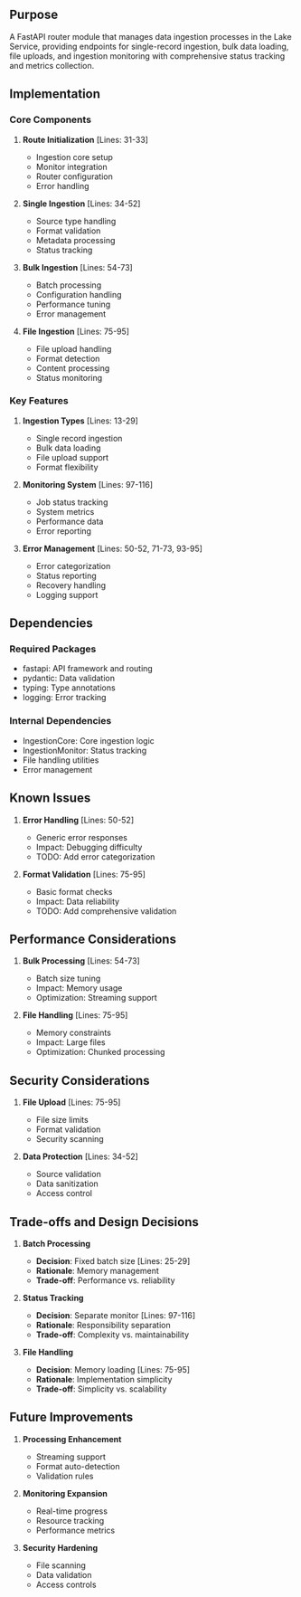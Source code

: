 ## Purpose

A FastAPI router module that manages data ingestion processes in the Lake Service, providing endpoints for single-record ingestion, bulk data loading, file uploads, and ingestion monitoring with comprehensive status tracking and metrics collection.

## Implementation

### Core Components

1. **Route Initialization** [Lines: 31-33]

   - Ingestion core setup
   - Monitor integration
   - Router configuration
   - Error handling

2. **Single Ingestion** [Lines: 34-52]

   - Source type handling
   - Format validation
   - Metadata processing
   - Status tracking

3. **Bulk Ingestion** [Lines: 54-73]

   - Batch processing
   - Configuration handling
   - Performance tuning
   - Error management

4. **File Ingestion** [Lines: 75-95]
   - File upload handling
   - Format detection
   - Content processing
   - Status monitoring

### Key Features

1. **Ingestion Types** [Lines: 13-29]

   - Single record ingestion
   - Bulk data loading
   - File upload support
   - Format flexibility

2. **Monitoring System** [Lines: 97-116]

   - Job status tracking
   - System metrics
   - Performance data
   - Error reporting

3. **Error Management** [Lines: 50-52, 71-73, 93-95]
   - Error categorization
   - Status reporting
   - Recovery handling
   - Logging support

## Dependencies

### Required Packages

- fastapi: API framework and routing
- pydantic: Data validation
- typing: Type annotations
- logging: Error tracking

### Internal Dependencies

- IngestionCore: Core ingestion logic
- IngestionMonitor: Status tracking
- File handling utilities
- Error management

## Known Issues

1. **Error Handling** [Lines: 50-52]

   - Generic error responses
   - Impact: Debugging difficulty
   - TODO: Add error categorization

2. **Format Validation** [Lines: 75-95]
   - Basic format checks
   - Impact: Data reliability
   - TODO: Add comprehensive validation

## Performance Considerations

1. **Bulk Processing** [Lines: 54-73]

   - Batch size tuning
   - Impact: Memory usage
   - Optimization: Streaming support

2. **File Handling** [Lines: 75-95]
   - Memory constraints
   - Impact: Large files
   - Optimization: Chunked processing

## Security Considerations

1. **File Upload** [Lines: 75-95]

   - File size limits
   - Format validation
   - Security scanning

2. **Data Protection** [Lines: 34-52]
   - Source validation
   - Data sanitization
   - Access control

## Trade-offs and Design Decisions

1. **Batch Processing**

   - **Decision**: Fixed batch size [Lines: 25-29]
   - **Rationale**: Memory management
   - **Trade-off**: Performance vs. reliability

2. **Status Tracking**

   - **Decision**: Separate monitor [Lines: 97-116]
   - **Rationale**: Responsibility separation
   - **Trade-off**: Complexity vs. maintainability

3. **File Handling**
   - **Decision**: Memory loading [Lines: 75-95]
   - **Rationale**: Implementation simplicity
   - **Trade-off**: Simplicity vs. scalability

## Future Improvements

1. **Processing Enhancement**

   - Streaming support
   - Format auto-detection
   - Validation rules

2. **Monitoring Expansion**

   - Real-time progress
   - Resource tracking
   - Performance metrics

3. **Security Hardening**
   - File scanning
   - Data validation
   - Access controls
